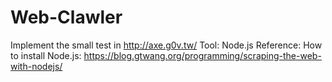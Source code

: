 # Web-Clawler
Implement the small test in http://axe.g0v.tw/
Tool: Node.js
Reference:
  How to install Node.js: https://blog.gtwang.org/programming/scraping-the-web-with-nodejs/
